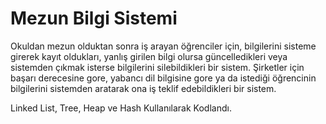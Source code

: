 # Mezun Bilgi Sistemi
 
Okuldan mezun olduktan sonra iş arayan öğrenciler için, bilgilerini sisteme girerek kayıt oldukları, yanlış girilen bilgi olursa güncelledikleri veya sistemden çıkmak isterse bilgilerini silebildikleri bir sistem. Şirketler için başarı derecesine gore, yabancı dil bilgisine gore ya da istediği öğrencinin bilgilerini sistemden aratarak ona iş teklif edebildikleri bir sistem.

Linked List, Tree, Heap ve Hash Kullanılarak Kodlandı.
